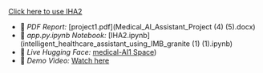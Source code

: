 [Click here to use IHA2](https://huggingface.co/spaces/23ucs548/IHA)

- 📄 *PDF Report:* [project1.pdf](Medical_AI_Assistant_Project (4) (5).docx)
- 📓 *app.py.ipynb Notebook:* [IHA2.ipynb](intelligent_healthcare_assistant_using_IMB_granite (1) (1).ipynb)
- 🤖 *Live Hugging Face:* [medical-AI1 Space](https://huggingface.co/spaces/23ucs548/IHA))
- 🎥 *Demo Video:* [Watch here](https://drive.google.com/file/d/1BOi506_5LiNu4v7UnJXa5D2vPoI_Ihli/view?usp=drivesdk)
